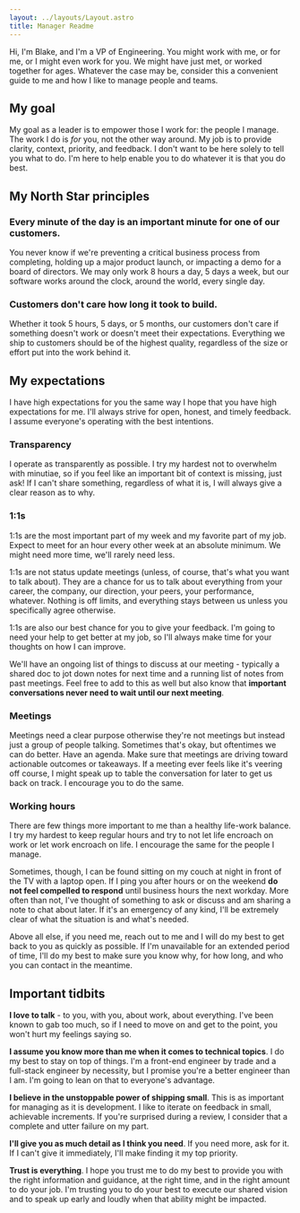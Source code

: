 ```yaml
---
layout: ../layouts/Layout.astro
title: Manager Readme
---
```


Hi, I'm Blake, and I'm a VP of Engineering. You might work with me, or for me, or I might even work for you. We might have just met, or worked together for ages. Whatever the case may be, consider this a convenient guide to me and how I like to manage people and teams.

## My goal

My goal as a leader is to empower those I work for: the people I manage. The work I do is _for_ you, not the other way around. My job is to provide clarity, context, priority, and feedback. I don't want to be here solely to tell you what to do. I'm here to help enable you to do whatever it is that you do best.

## My North Star principles

### Every minute of the day is an important minute for one of our customers.

You never know if we're preventing a critical business process from completing, holding up a major product launch, or impacting a demo for a board of directors. We may only work 8 hours a day, 5 days a week, but our software works around the clock, around the world, every single day.

### Customers don't care how long it took to build.

Whether it took 5 hours, 5 days, or 5 months, our customers don't care if something doesn't work or doesn't meet their expectations. Everything we ship to customers should be of the highest quality, regardless of the size or effort put into the work behind it.

## My expectations

I have high expectations for you the same way I hope that you have high expectations for me. I'll always strive for open, honest, and timely feedback. I assume everyone's operating with the best intentions.

### Transparency

I operate as transparently as possible. I try my hardest not to overwhelm with minutiae, so if you feel like an important bit of context is missing, just ask! If I can't share something, regardless of what it is, I will always give a clear reason as to why.

### 1:1s

1:1s are the most important part of my week and my favorite part of my job. Expect to meet for an hour every other week at an absolute minimum. We might need more time, we'll rarely need less.

1:1s are not status update meetings (unless, of course, that's what you want to talk about). They are a chance for us to talk about everything from your career, the company, our direction, your peers, your performance, whatever. Nothing is off limits, and everything stays between us unless you specifically agree otherwise.

1:1s are also our best chance for you to give your feedback. I'm going to need your help to get better at my job, so I'll always make time for your thoughts on how I can improve.

We'll have an ongoing list of things to discuss at our meeting - typically a shared doc to jot down notes for next time and a running list of notes from past meetings. Feel free to add to this as well but also know that **important conversations never need to wait until our next meeting**.

### Meetings

Meetings need a clear purpose otherwise they're not meetings but instead just a group of people talking. Sometimes that's okay, but oftentimes we can do better. Have an agenda. Make sure that meetings are driving toward actionable outcomes or takeaways. If a meeting ever feels like it's veering off course, I might speak up to table the conversation for later to get us back on track. I encourage you to do the same.

### Working hours

There are few things more important to me than a healthy life-work balance. I try my hardest to keep regular hours and try to not let life encroach on work or let work encroach on life. I encourage the same for the people I manage.

Sometimes, though, I can be found sitting on my couch at night in front of the TV with a laptop open. If I ping you after hours or on the weekend **do not feel compelled to respond** until business hours the next workday. More often than not, I've thought of something to ask or discuss and am sharing a note to chat about later. If it's an emergency of any kind, I'll be extremely clear of what the situation is and what's needed.

Above all else, if you need me, reach out to me and I will do my best to get back to you as quickly as possible. If I'm unavailable for an extended period of time, I'll do my best to make sure you know why, for how long, and who you can contact in the meantime.

## Important tidbits

**I love to talk** - to you, with you, about work, about everything. I've been known to gab too much, so if I need to move on and get to the point, you won't hurt my feelings saying so.

**I assume you know more than me when it comes to technical topics**. I do my best to stay on top of things. I'm a front-end engineer by trade and a full-stack engineer by necessity, but I promise you're a better engineer than I am. I'm going to lean on that to everyone's advantage.

**I believe in the unstoppable power of shipping small**. This is as important for managing as it is development. I like to iterate on feedback in small, achievable increments. If you're surprised during a review, I consider that a complete and utter failure on my part.

**I'll give you as much detail as I think you need**. If you need more, ask for it. If I can't give it immediately, I'll make finding it my top priority.

**Trust is everything**. I hope you trust me to do my best to provide you with the right information and guidance, at the right time, and in the right amount to do your job. I'm trusting you to do your best to execute our shared vision and to speak up early and loudly when that ability might be impacted.
